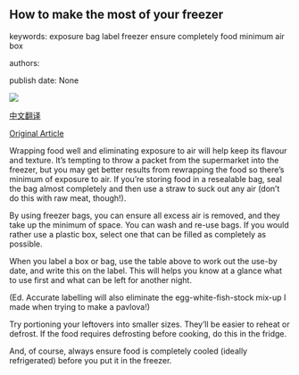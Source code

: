 ## How to make the most of your freezer

keywords: exposure bag label freezer ensure completely food minimum air box

authors: 

publish date: None

![](https://ichef.bbci.co.uk/images/ic/1200xn/p087fg72.jpg)

[中文翻译](How%20to%20make%20the%20most%20of%20your%20freezer_zh.md)

[Original Article](https://www.bbc.co.uk/food/articles/how_to_freeze)

Wrapping food well and eliminating exposure to air will help keep its flavour and texture. It’s tempting to throw a packet from the supermarket into the freezer, but you may get better results from rewrapping the food so there’s minimum of exposure to air. If you’re storing food in a resealable bag, seal the bag almost completely and then use a straw to suck out any air (don’t do this with raw meat, though\!).

By using freezer bags, you can ensure all excess air is removed, and they take up the minimum of space. You can wash and re-use bags. If you would rather use a plastic box, select one that can be filled as completely as possible.

When you label a box or bag, use the table above to work out the use-by date, and write this on the label. This will helps you know at a glance what to use first and what can be left for another night.

(Ed. Accurate labelling will also eliminate the egg-white-fish-stock mix-up I made when trying to make a pavlova\!)

Try portioning your leftovers into smaller sizes. They’ll be easier to reheat or defrost. If the food requires defrosting before cooking, do this in the fridge.

And, of course, always ensure food is completely cooled (ideally refrigerated) before you put it in the freezer.